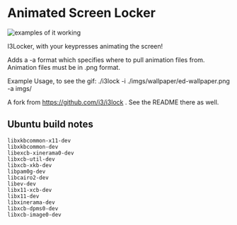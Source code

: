 Animated Screen Locker
===============================
![examples of it working](http://thumbs.gfycat.com/QuaintAnchoredBoaconstrictor-size_restricted.gif)

I3Locker, with your keypresses animating the screen!

Adds a -a format which specifies where to pull animation files from. Animation files must be in .png format. 

Example Usage, to see the gif: ./i3lock -i ./imgs/wallpaper/ed-wallpaper.png -a imgs/

A fork from https://github.com/i3/i3lock . See the README there as well.

## Ubuntu build notes

```
libxkbcommon-x11-dev
libxkbcommon-dev
libexcb-xinerama0-dev
libxcb-util-dev
libxcb-xkb-dev
libpam0g-dev
libcairo2-dev
libev-dev
libx11-xcb-dev
libx11-dev
libxinerama-dev
libxcb-dpms0-dev
libxcb-image0-dev
```